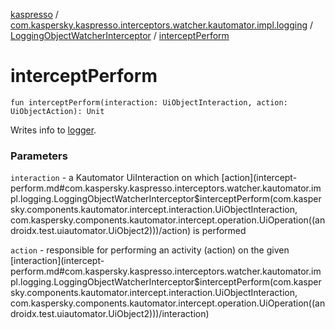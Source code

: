 [kaspresso](../../index.md) / [com.kaspersky.kaspresso.interceptors.watcher.kautomator.impl.logging](../index.md) / [LoggingObjectWatcherInterceptor](index.md) / [interceptPerform](./intercept-perform.md)

# interceptPerform

`fun interceptPerform(interaction: UiObjectInteraction, action: UiObjectAction): Unit`

Writes info to [logger](#).

### Parameters

`interaction` - a Kautomator UiInteraction on which [action](intercept-perform.md#com.kaspersky.kaspresso.interceptors.watcher.kautomator.impl.logging.LoggingObjectWatcherInterceptor$interceptPerform(com.kaspersky.components.kautomator.intercept.interaction.UiObjectInteraction, com.kaspersky.components.kautomator.intercept.operation.UiOperation((androidx.test.uiautomator.UiObject2)))/action) is performed

`action` - responsible for performing an activity (action) on the given [interaction](intercept-perform.md#com.kaspersky.kaspresso.interceptors.watcher.kautomator.impl.logging.LoggingObjectWatcherInterceptor$interceptPerform(com.kaspersky.components.kautomator.intercept.interaction.UiObjectInteraction, com.kaspersky.components.kautomator.intercept.operation.UiOperation((androidx.test.uiautomator.UiObject2)))/interaction)